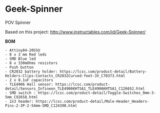 # Geek-Spinner
POV Spinner


Based on this project: http://www.instructables.com/id/Geek-Spinner/

**BOM**

	- Attiny84-20SSU
	- 8 x 3 mm Red leds
	- SMD Blue led
	- 8 x 330mOhms resistors
	- Push button
	- CR2032 battery holder: https://lcsc.com/product-detail/Battery-Holders-Clips-Contacts_CR2032Curved-feet-3V_C70373.html
	- 2 x 0.1uF capacitors
	- TLE4906 Hall sensor: https://lcsc.com/product-detail/Sensors_Infineon_TLE4906KHTSA1_TLE4906KHTSA1_C126652.html
	- SMD switch : https://lcsc.com/product-detail/Toggle-Switches_9mm-3-5mm_C92658.html
	- 2x3 header: https://lcsc.com/product-detail/Male-Header_Headers-Pins-2-3P-2-54mm-SMD_C124390.html

